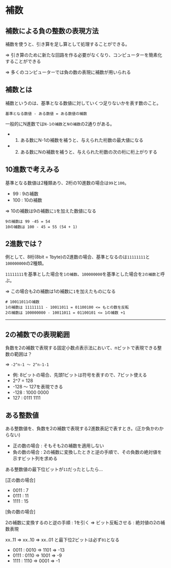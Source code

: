 # 補数

## 補数による負の整数の表現方法

補数を使うと、引き算を足し算として処理することができる。

=> 引き算のために新たな回路を作る必要がなくなり、コンピューターを簡素化することができる

=> 多くのコンピューターでは負の数の表現に補数が用いられる

## 補数とは

補数というのは、基準となる数値に対していくつ足りないかを表す数のこと。

```
基準となる数値 - ある数値 = ある数値の補数
```

一般的にN進数では`N-1の補数`と`Nの補数`の2通りがある。

- 1. ある数にN-1の補数を補うと、与えられた桁数の最大値になる
- 2. ある数にNの補数を補うと、与えられた桁数の次の桁に桁上がりする

## 10進数で考えみる

基準となる数値は2種類あり、2桁の10進数の場合は`99`と`100`。

- 99 : 9の補数
- 100 : 10の補数

=> 10の補数は9の補数に`1`を加えた数値になる

```
9の補数は 99 -45 = 54
10の補数は 100 - 45 = 55 (54 + 1)
```

## 2進数では？

例として、8桁(8bit = 1byte)の2進数の場合、基準となるのは`11111111`と`100000000`の2種類。

`11111111`を基準とした場合を`1の補数`、`100000000`を基準とした場合を`2の補数`と呼ぶ。

=> この場合も2の補数は1の補数に`1`を加えたものになる

```
# 10011011の補数
1の補数は 11111111 - 10011011 = 01100100 <= もとの数を反転
2の補数は 100000000 - 10011011 = 01100101 <= 1の補数 +1
```

---

## 2の補数での表現範囲

負数を2の補数で表現する固定小数点表示法において、nビットで表現できる整数の範囲は？

=> `-2^n-1 〜 2^n-1-1`

- 例: 8ビットの場合、先頭1ビットは符号を表すので、7ビット使える
- 2^7 = 128
- -128 〜 127を表現できる
- -128 : 1000 0000
- 127 : 0111 1111

## ある整数値

ある整数値を、負数を2の補数で表現する2進数表記で表すとき。(正か負かわからない)

- 正の数の場合 : そもそも2の補数を適用しない
- 負の数の場合 : 2の補数に変換したときと逆の手順で、その負数の絶対値を示すビット列を求める

ある整数値の最下位ビットが`11`だったとしたら...

[正の数の場合]

- 0011 : 7
- 0111 : 11
- 1111 : 15

[負の数の場合]

2の補数に変換するのと逆の手順 : 1を引く => ビット反転させる : 絶対値の2の補数表現

xx..11 => xx..10 => xx..01 と最下位2ビットは必ず`01`となる

- 0011 : 0010 => 1101 => -13
- 0111 : 0110 => 1001 => -9
- 1111 : 1110 => 0001 => -1

